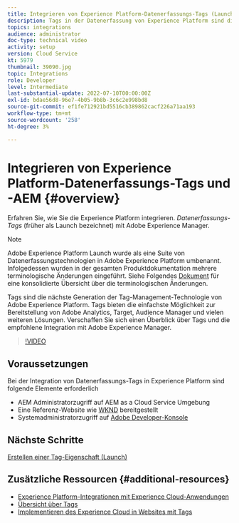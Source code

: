 ```yaml
---
title: Integrieren von Experience Platform-Datenerfassungs-Tags (Launch) und AEM
description: Tags in der Datenerfassung von Experience Platform sind die Tag-Management-Lösung der nächsten Generation der Adobe und die beste Methode zur Bereitstellung von Adobe Analytics, Target, Audience Manager und vielen weiteren Lösungen. Verschaffen Sie sich einen Überblick über Tags (ehemals Launch) und die empfohlene Integration in Adobe Experience Manager.
topics: integrations
audience: administrator
doc-type: technical video
activity: setup
version: Cloud Service
kt: 5979
thumbnail: 39090.jpg
topic: Integrations
role: Developer
level: Intermediate
last-substantial-update: 2022-07-10T00:00:00Z
exl-id: bdae56d8-96e7-4b05-9b8b-3c6c2e998bd8
source-git-commit: ef1fe712921bd5516cb389862cacf226a71aa193
workflow-type: tm+mt
source-wordcount: '258'
ht-degree: 3%

---
```


# Integrieren von Experience Platform-Datenerfassungs-Tags und -AEM {#overview}

Erfahren Sie, wie Sie die Experience Platform integrieren. _Datenerfassungs-Tags_ (früher als Launch bezeichnet) mit Adobe Experience Manager.

>[!NOTE]
>
>Adobe Experience Platform Launch wurde als eine Suite von Datenerfassungstechnologien in Adobe Experience Platform umbenannt. Infolgedessen wurden in der gesamten Produktdokumentation mehrere terminologische Änderungen eingeführt. Siehe Folgendes [Dokument](https://experienceleague.adobe.com/docs/experience-platform/tags/term-updates.html) für eine konsolidierte Übersicht über die terminologischen Änderungen.


Tags sind die nächste Generation der Tag-Management-Technologie von Adobe Experience Platform. Tags bieten die einfachste Möglichkeit zur Bereitstellung von Adobe Analytics, Target, Audience Manager und vielen weiteren Lösungen. Verschaffen Sie sich einen Überblick über Tags und die empfohlene Integration mit Adobe Experience Manager.

>[!VIDEO](https://video.tv.adobe.com/v/39090?quality=12&learn=on)


## Voraussetzungen

Bei der Integration von Datenerfassungs-Tags in Experience Platform sind folgende Elemente erforderlich

+ AEM Administratorzugriff auf AEM as a Cloud Service Umgebung
+ Eine Referenz-Website wie [WKND](https://github.com/adobe/aem-guides-wknd) bereitgestellt
+ Systemadministratorzugriff auf [Adobe Developer-Konsole](https://developer.adobe.com/developer-console/)


## Nächste Schritte

[Erstellen einer Tag-Eigenschaft (Launch)](create-tag-property.md)

## Zusätzliche Ressourcen {#additional-resources}

+ [Experience Platform-Integrationen mit Experience Cloud-Anwendungen](https://experienceleague.adobe.com/docs/platform-learn/tutorials/intro-to-platform/integrations-with-experience-cloud-applications.html)
+ [Übersicht über Tags](https://experienceleague.adobe.com/docs/experience-platform/tags/home.html)
+ [Implementieren des Experience Cloud in Websites mit Tags](https://experienceleague.adobe.com/docs/platform-learn/implement-in-websites/overview.html)
